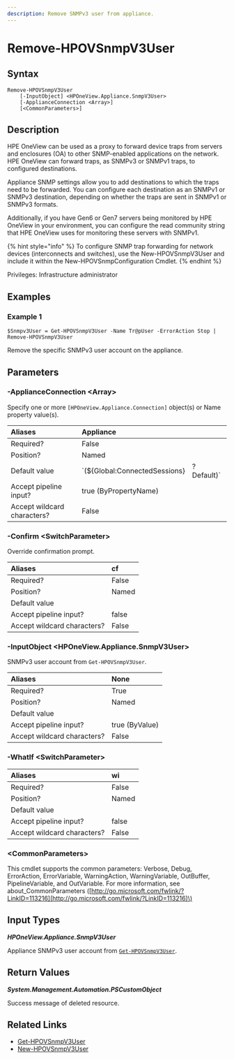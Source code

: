 ```yaml
---
description: Remove SNMPv3 user from appliance.
---
```


# Remove-HPOVSnmpV3User

## Syntax

```text
Remove-HPOVSnmpV3User
    [-InputObject] <HPOneView.Appliance.SnmpV3User>
    [-ApplianceConnection <Array>]
    [<CommonParameters>]
```

## Description

HPE OneView can be used as a proxy to forward device traps from servers and enclosures \(OA\) to other SNMP-enabled applications on the network. HPE OneView can forward traps, as SNMPv3 or SNMPv1 traps, to configured destinations.

Appliance SNMP settings allow you to add destinations to which the traps need to be forwarded. You can configure each destination as an SNMPv1 or SNMPv3 destination, depending on whether the traps are sent in SNMPv1 or SNMPv3 formats.

Additionally, if you have Gen6 or Gen7 servers being monitored by HPE OneView in your environment, you can configure the read community string that HPE OneView uses for monitoring these servers with SNMPv1.

{% hint style="info" %}
To configure SNMP trap forwarding for network devices \(interconnects and switches\), use the New-HPOVSnmpV3User and include it within the New-HPOVSnmpConfiguration Cmdlet.
{% endhint %}

Privileges: Infrastructure administrator

## Examples

### Example 1

```text
$Snmpv3User = Get-HPOVSnmpV3User -Name Tr@pUser -ErrorAction Stop | Remove-HPOVSnmpV3User
```

Remove the specific SNMPv3 user account on the appliance.

## Parameters

### -ApplianceConnection &lt;Array&gt;

Specify one or more `[HPOneView.Appliance.Connection]` object\(s\) or Name property value\(s\).

| Aliases | Appliance |  |
| :--- | :--- | :--- |
| Required? | False |  |
| Position? | Named |  |
| Default value | \`\(${Global:ConnectedSessions} | ? Default\)\` |
| Accept pipeline input? | true \(ByPropertyName\) |  |
| Accept wildcard characters? | False |  |

### -Confirm &lt;SwitchParameter&gt;

Override confirmation prompt.

| Aliases | cf |
| :--- | :--- |
| Required? | False |
| Position? | Named |
| Default value |  |
| Accept pipeline input? | false |
| Accept wildcard characters? | False |

### -InputObject &lt;HPOneView.Appliance.SnmpV3User&gt;

SNMPv3 user account from `Get-HPOVSnmpV3User`.

| Aliases | None |
| :--- | :--- |
| Required? | True |
| Position? | Named |
| Default value |  |
| Accept pipeline input? | true \(ByValue\) |
| Accept wildcard characters? | False |

### -WhatIf &lt;SwitchParameter&gt;

| Aliases | wi |
| :--- | :--- |
| Required? | False |
| Position? | Named |
| Default value |  |
| Accept pipeline input? | false |
| Accept wildcard characters? | False |

### &lt;CommonParameters&gt;

This cmdlet supports the common parameters: Verbose, Debug, ErrorAction, ErrorVariable, WarningAction, WarningVariable, OutBuffer, PipelineVariable, and OutVariable. For more information, see about\_CommonParameters \([http://go.microsoft.com/fwlink/?LinkID=113216](http://go.microsoft.com/fwlink/?LinkID=113216)\)

## Input Types

_**HPOneView.Appliance.SnmpV3User**_

Appliance SNMPv3 user account from [`Get-HPOVSnmpV3User`](../appliance/get-hpovsnmpv3user.md).

## Return Values

_**System.Management.Automation.PSCustomObject**_

Success message of deleted resource.

## Related Links

* [Get-HPOVSnmpV3User](../appliance/get-hpovsnmpv3user.md)
* [New-HPOVSnmpV3User](new-hpovsnmpv3user.md)


